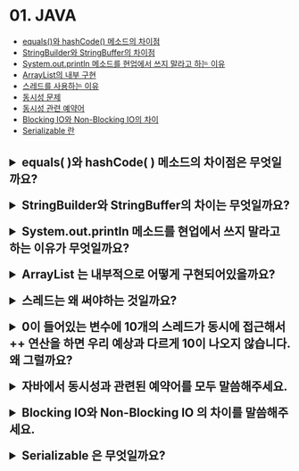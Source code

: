 # 01. JAVA

- [equals()와 hashCode() 메소드의 차이점](#equals와-hashcode-메소드의-차이점은-무엇일까요?)
- [StringBuilder와 StringBuffer의 차이점](#stringbuilder와-stringbuffer의-차이는-무엇일까요?)
- [System.out.println 메소드를 현업에서 쓰지 말라고 하는 이유](#systemoutprintln-메소드를-현업에서-쓰지-말라고-하는-이유가-무엇일까요?)
- [ArrayList의 내부 구현](#arraylist는-내부적으로-어떻게-구현되어있을까요?)
- [스레드를 사용하는 이유](#스레드는-왜-써야하는-것일까요?)
- [동시성 문제](#0이-들어있는-변수에-10개의-스레드가-동시에-접근해서--연산을-하면-우리-예상과-다르게-10이-나오지-않습니다-왜-그럴까요?)
- [동시성 관련 예약어](#자바에서-동시성과-관련된-예약어를-모두-말씀해주세요)
- [Blocking IO와 Non-Blocking IO의 차이](#blocking-io와-non-blocking-io의-차이를-말씀해주세요)
- [Serializable 란](#serializable은-무엇일까요?)

<br>

<details>
<summary style="font-size: 1.5em; font-weight: bold;">equals( )와 hashCode( ) 메소드의 차이점은 무엇일까요?</summary>

### equals( ) 메서드와 hashCode( ) 메서드
**equals 메서드**는 두 객체의 `동등성`을 비교하는 메서드이다. 즉, 두 객체가 같은 내용을 가지고 있는지를 판단한다. 기본적으로 자바의 Object 클래스에서 제공되는 equals 메서드는 객체의 메모리 주소를 비교하여 동일성을 검사한다.
하지만, 일반적으로는 이 메서드를 오버라이드하여 객체의 필드 값을 기반으로 비교하도록 구현한다.

**hashCode 메서드**는 객체의 `동일성`을 기반으로 해시 코드를 반환하는 메서드이다. 이 해시 코드는 객체를 해시 기반의 컬렉션(EX. HashMap)에서 효율적으로 저장하고 검색할 수 있도록 도와준다.
기본적으로 hashCode 메서드도 객체의 메모리 주소를 기반으로 해시 코드를 생성하지만, 오버라이드하여 객체의 필드 값을 기반으로 해시 코드를 생성할 수 있다.

### equals( ) 메서드와 hashCode( ) 메서드의 차이점
- **동등성(`equals`)**: equals( ) 메서드는 두 객체가 '동등한지' 즉, 같은 내용을 가지고 있는지를 비교한다. 기본적으로 Object 클래스의 equals( ) 메서드는 참조(메모리 주소)를 비교하지만, 이 메서드를 오버라이드하여 객체의 필드 값을 기반으로 비교할 수 있다.
- **동일성(`hashCode`)**: hashCode( ) 메서드는 객체의 '동일성'을 기준으로 해시 코드를 생성한다. 기본적으로는 객체의 메모리 주소를 기반으로 해시 코드를 반환하지만, 이 메서드도 오버라이드할 수 있어서 특정 필드 값을 기반으로 해시 코드를 정의할 수 있다. 해시 기반의 컬렉션에서 객체를 효율적으로 관리하기 위해 중요하다.

<br>

<details>
<summary style="font-size: 1.2em; font-weight: bold;">❓ 잘못 답변할 수 있는 케이스</summary>

#### "hashCode"는 객체의 메모리 주소를 리턴한다고 하는데, 그럼 우리가 "hashCode"를 오버라이드 했을 때에도 메모리 주소를 리턴할 수 있을까요? 자바에서는 개발자가 직접 메모리에 접근할 수 있나요?
> hashCode 메서드를 오버라이드할 경우 개발자가 원하는 방식으로 해시 코드를 정의할 수 있기 때문이다. 자바에서는 개발자가 직접 메모리에 접근할 수 없으므로, hashCode 메서드는 객체의 필드 값을 기반으로 해시 코드를 생성하도록 구현할 수 있다. 따라서 해시 코드는 메모리 주소와는 무관한 값이 될 수 있다.

</details>

<details>
<summary style="font-size: 1.2em; font-weight: bold;">❓ 꼬리질문</summary>

#### "hashCode"를 잘못 오버라이딩하면 "HashMap" 등 hash 콜렉션의 성능이 떨어질 수가 있는데, 어떤 케이스일 때 그럴 수 있나요?
> hashCode 메서드를 잘못 오버라이드하면 HashMap과 같은 해시 기반 컬렉션의 성능이 저하될 수 있다. 예를 들어, 두 객체가 equals 메서드로 동등하더라도 서로 다른 해시 코드를 반환하는 경우, HashMap은 이 객체들을 서로 다른 위치에 저장하게 된다. 이로 인해 HashMap의 성능이 떨어지며, 충돌이 많이 발생하여 LinkedList 형태로 저장되거나 Red-Black Tree로 변환될 수 있다.

#### "HashMap"은 내부적으로 어떻게 구현되어 있길래 빨리 값을 탐색할 수 있나요?
> HashMap은 내부적으로 배열과 LinkedList 또는 Red-Black Tree를 사용하여 구현되어 있다. 기본적으로 배열의 각 인덱스는 해시 코드에 따라 객체가 저장되는 버킷을 의미한다. 만약 해시 코드가 충돌하면, 해당 인덱스에 LinkedList가 생성되어 여러 객체가 저장된다. 충돌이 많이 발생할 경우, LinkedList가 길어지면서 성능이 저하되므로, Java 8부터는 LinkedList가 일정 길이를 넘으면 Red-Black Tree로 변환되어 성능을 개선한다.

#### 기존 "HashMap"의 시간 복잡도는 얼마이고, "hashCode"를 잘못 오버라이딩 했을 때의 시간복잡도는 얼마일까요?
> 기존 HashMap의 평균적인 검색, 삽입, 삭제 시간 복잡도는 O(1)이다. 하지만 해시 충돌이 많아져서 LinkedList가 길어지거나 Red-Black Tree로 변환될 경우, 최악의 경우 시간 복잡도는 O(n)까지 증가할 수 있다. 잘못 오버라이드된 hashCode로 인해 충돌이 많아지면, 이러한 최악의 상황이 발생할 수 있다. 따라서 hashCode 메서드를 적절히 오버라이드하는 것이 중요하다.

</details>
</details>

<br>

<details>
<summary style="font-size: 1.5em; font-weight: bold;">StringBuilder와 StringBuffer의 차이는 무엇일까요?</summary>

### StringBuilder와 StringBuffer의 차이점
StringBuilder와 StringBuffer는 Java에서 문자열을 조작하기 위한 클래스로 두 클래스는 비슷한 기능을 제공하지만, 중요한 차이점이 있다.
- **1. 동기화(Synchronization)**: 
  - `StringBuffer`: 동기화된 클래스로 여러 스레드가 동시에 접근할 때 안전하게 사용할 수 있도록 설계되었다. 그 결과, 멀티스레드 환경에서 안전하지만 성능이 저하될 수 있다.
  - `StringBuilder`: 동기화되지 않은 클래스로 멀티스레드 환경에서는 안전하지는 않지만, 단일 스레드에서 사용할 때는 더 빠르다.
- **2. 성능**: 
  - `StringBuffer`는 동기화로 인해 성능이 떨어지므로, 단일 스레드 환경에서는 `StringBuilder`가 더 빠르다.
  - `StringBuilder`는 동기화가 없기 때문에 더 빠른 성능을 제공한다.
- **3. 용도**: 
  - `StringBuffer`는 멀티스레드 환경에서 문자열을 안전하게 조작해야 할 때 사용한다.
  - `StringBuilder`는 단일 스레드 환경에서 문자열을 조작할 때 주로 사용한다.

<details>
<summary style="font-size: 1.2em; font-weight: bold;">❓ 꼬리 질문</summary>

#### 왜 동기화(Synchronized)가 걸려있으면 느린걸까요?
> 동기화가 걸리면, 특정 스레드가 공유 자원에 접근할 때 다른 스레드가 동시에 접근하지 못하도록 막는다. 이로 인해 스레드 간의 경쟁 상태(Race Condition)를 방지할 수 있지만, 다음과 같은 이유로 성능이 저하된다.
> - **대기 시간**: 한 스레드가 동기화된 블록에 들어가면 다른 스레드는 그 블록이 해제될 때까지 기다려야 한다. 이로 인해 대기 시간이 발생한다.
> - **오버헤드**: 동기화는 추가적인 오버헤드를 발생시킨다. 스레드가 동기화된 메서드에 들어오고 나갈 때마다 상태를 체크해야 하므로 성능이 저하된다.

#### 싱글 스레드로 접근한다는 가정하에선 `StringBuilder`와 `StringBuffer`의 성능이 똑같을까요?
> 아니다. 이 둘의 성능은 다르다. `StringBuilder`는 동기화가 없기 때문에 단일 스레드 환경에서 더 빠르다. 반면, `StringBuffer`는 동기화로 인해 추가적인 오버헤드가 발생하므로 성능이 떨어진다. 따라서 단일 스레드 환경에서는 `StringBuilder`가 더 효율적이다. 

</details>

<details>
<summary style="font-size: 1.2em; font-weight: bold;">❓ 함정 질문</summary>

#### `synchronized` 키워드를 달면 내부적으로 어떤 일이 벌어지는지 동작 원리에 대해 알아보자.
> `synchronized` 키워드는 메서드나 블록에 적용되어 해당 코드 영역에 대한 접근을 제어한다.
> - **모니터 락(Monitor Lock)**: `synchronized`가 적용된 메서드나 블록에 접근하려는 스레드는 먼저 해당 객체의 모니터 락을 획득해야 한다. 이 락은 객체에 대한 독점적인 접근을 보장한다.
> - **대기 및 경쟁**: 한 스레드가 락을 획득하면 다른 스레드는 그 락이 해제될 때까지 대기해야 한다. 이로 인해 여러 스레드 간의 경쟁이 발생할 수 있다.
> - **스레드 안정성**: `synchronized`를 통해 메서드가 동시에 실행되지 않도록 보장하므로, 데이터의 일관성을 유지할 수 있다. 

이러한 동작 원리 때문에 `StringBuffer`는 멀티스레드 환경에서 안전하게 사용할 수 있지만, 성능이 떨어지는 단점이 있다.

</details>
</details>

<br>

<details>
<summary style="font-size: 1.5em; font-weight: bold;">System.out.println 메소드를 현업에서 쓰지 말라고 하는 이유가 무엇일까요?</summary>

### System.out.println 메서드를 현업에서 절대 쓰지 말라고 하는 이유
- **1. 성능 문제**: 
  - `System.out.println`은 콘솔에 출력을 수행하는 메서드로, 성능이 매우 저조하다. 이 메서드는 I/O 작업이 포함되므로, 출력이 발생할 때마다 시스템이 출력을 처리하는 데 시간이 걸린다.
  - 특히 대량의 데이터를 출력할 때, 이 메서드는 병목 현상을 일으킬 수 있다.
- **2. Blocking I/O**: 
  - `System.out.println`은 블로킹 I/O를 사용한다. 즉, 출력 작업이 완료될 때까지 호출한 스레드는 대기하게 된다. 이로 인해 다른 작업이 지연될 수 있다.
- **3. 스레드 안전성**:
  - `System.out.println`은 기본적으로 동기화되지 않아서 여러 스레드가 동시에 접근할 경우 출력 결과가 섞이는 경우가 발생할 수 있다. 이는 디버깅과 로깅에 문제를 일으킬 수 있다.

<details>
<summary style="font-size: 1.2em; font-weight: bold;">❓ 꼬리 질문</summary>

#### 성능 저하의 이유
> - **I/O 작업의 비용**: 콘솔 출력은 메모리 내에서 데이터를 처리하는 것보다 훨씬 느리다. I/O 작업이 발생할 때마다 커널과의 상호작용이 필요하기 때문에 성능이 저하된다.
> - **스레드 대기**: 블로킹 I/O는 스레드가 대기 상태로 전환되게 하여 CPU 자원이 효율적으로 사용되지 못하게 한다.

#### `synchronized` 키워드는 왜 현업에서 큰 성능 저하를 일으킬 수 있을까요?
> - **모니터 락 경합**: `synchronized` 키워드는 특정 코드 블록에 대한 접근을 제어한다. 여러 스레드가 동시에 해당 블록에 접근하려고 할 경우, 락을 획득하기 위해 대기해야 하므로 성능이 저하된다.
> - **대기 시간**: 락을 획득하기 위해 대기하는 동안 스레드는 CPU를 사용하지 않으므로, 전체적인 처리 성능이 저하된다.

#### Blacking I/O는 왜 성능을 저하시킬 수 있을까요?
> - **대기 상태**: 블로킹 I/O는 작업이 완료될 때까지 스레드를 대기 상태로 전환한다. 이로 인해 다른 작업이 수행되지 못하고, 시스템의 자원이 비효율적으로 사용된다.
> - **스레드 리소스 낭비**: 대기하는 스레드가 시스템 자원을 점유하게 되므로, 다른 스레드가 CPU를 사용하기 어렵게 만든다.

#### `synchronized`와 Blocking I/O가 만나면 어떻게 성능 하락을 초래할 수 있을까요?
> - **락 대기와 블로킹**: `synchronized` 블록 내에서 블로킹 I/O 작업이 발생하면, 해당 블로킹 I/O가 완료될 때까지 락을 획득한 스레드가 대기하게 된다. 다른 스레드가 락을 획득하려고 대기하는 동안, 블로킹 I/O가 진행 중인 스레드는 CPU를 사용하지 않게 된다.
> - **CPU 사용률 저하**: 이로 인해 CPU 사용률이 낮아지고, 전체 애플리케이션의 응답성이 저하될 수 있다.

</details>

### 시뮬레이션: 스레드 동작 및 CPU 사용률
1. 스레드 1이 `synchronized` 블록에 진입하고, 블로킹 I/O 작업을 수행한다고 가정한다.
2. 스레드 1이 블로킹 I/O 작업을 수행하는 동안, 스레드 2는 `synchronized` 블록에 접근하려고 대기한다.
3. 스레드 1이 블로킹 I/O로 인해 대기 상태에 있을 때, 스레드 2는 락을 획득하지 못하므로 대기한다.
4. 이로 인해 CPU 사용률이 낮아지고, 응답 시간은 증가한다.

결과적으로, `synchronized`와 블로킹 I/O가 결합되면 시스템의 성능이 크게 저하되고, 스레드 간의 경쟁 상태와 대기 상태가 발생하여 CPU 자원이 비효율적으로 사용된다.

</details>

<br>

<details>
<summary style="font-size: 1.5em; font-weight: bold;">ArrayList 는 내부적으로 어떻게 구현되어있을까요?</summary>

### ArrayList의 내부 구현
ArrayList는 Java의 List 인터페이스를 구현한 클래스 중 하나로, 내부적으로 동적 배열을 사용하여 요소를 저장한다.

- **1. 배열 기반**:
  - ArrayList는 객체를 저장하기 위해 배열을 사용한다. 초기에는 일정 크기의 배열을 생성하고, 요소가 추가될 때 이 배열에 저장한다.
- **2. 크기 조정**: 
  - 배열의 크기가 꽉 차면, ArrayList는 새로운 배열을 생성하고 기존 배열의 내용을 새로운 배열로 복사한다. 일반적으로 새로운 배열의 크기는 기존 배열의 1.2배로 설정된다.
  - 이 방법을 통해 ArrayList는 가변적인 크기를 지원하며, 배열의 크기가 동적으로 조정된다.
- **3. 성능**:
  - 요소를 추가할 때 배열이 꽉 차면 복사가 필요하므로, 이 과정에서 O(n)의 시간 복잡도가 발생한다.
  - 그러나 평균적으로 요소를 추가하는 데 O(1)의 성능을 가진다.
- **4. 기본 크기**:
  - ArrayList는 기본 생성자를 사용하여 생성할 경우, 초기 크기로 10개의 요소를 저장할 수 있는 배열을 만든다.
  - 만약, 생성 시 특정 크기를 지정하면 해당 크기로 초기 배열이 생성된다.

<details>
<summary style="font-size: 1.2em; font-weight: bold;">❓ 꼬리 질문</summary>

#### 배열로 구현되어 있다면 분명 크기가 꽉 차면 일반 배열처럼 예외가 발생할탠데 ArrayList는 어떻게 무한히 데이터를 받을 수 있을까요?
> 배열이 꽉 차면 예외가 발생하는 것이 아니라, ArrayList가 새로운 배열을 생성하고 기존 데이터를 복사하여 크기를 조정한다. 따라서 사용자는 ArrayList의 크기 제한을 걱정할 필요가 없다.

</details>

<details>
<summary style="font-size: 1.2em; font-weight: bold;">🔍 IDE를 이용한 내부 구현</summary>

Java의 ArrayList 클래스는 `java.util` 패키지에 포함되어 있으며, 해당 클래스의 소스 코드를 IDE에서 확인할 수 있다. 소스 코드를 통해 실제 배열 사용 및 크기 조정 로직을 직접 확인할 수 있다.
예를 들어, Java 8 기준의 ArrayList 내부 구현의 일부는 다음과 같다.

```java
public class ArrayList<E> extends AbstractList<E> implements List<E>, RandomAccess, Cloneable, Serializable {
    private Object[] elementData; // 저장할 배열
    private int size; // 현재 저장된 요소의 개수

    public ArrayList() {
        this.elementData = new Object[10]; // 초기 크기 10
    }

    public boolean add(E e) {
        ensureCapacity(); // 크기 조정 메서드 호출
        elementData[size++] = e; // 요소 추가
        return true;
    }

    private void ensureCapacity() {
        if (size == elementData.length) {
            int newCapacity = size + (size >> 1); // 1.5배 증가
            elementData = Arrays.copyOf(elementData, newCapacity);
        }
    }
}
```

</details>
</details>

<br>

<details>
<summary style="font-size: 1.5em; font-weight: bold;">스레드는 왜 써야하는 것일까요?</summary>

### 스레드를 사용하는 이유
스레드는 여러 작업을 동시에 수행할 수 있게 해주는 경량 프로세스이다. 스레드를 사용하는 주요 이유는 다음과 같다.

- **1. 동시성**: 
  - 스레드를 사용하면 여러 작업을 동시에 처리할 수 있다.
  - 예를 들어, 사용자 인터페이스를 유지하면서 백그라운드에서 데이터 처리 작업을 수행할 수 있다.
- **2. 자원 효율성**:
  - 스레드는 프로세스보다 메모리 자원을 덜 소모한다. 여러 스레드는 같은 프로세스의 메모리 공간을 공유하므로, 메모리 사용이 효율적이다.
- **3. 응답성 향상**:
  - 스레드를 사용하여 응답성을 높일 수 있다.
  - 예를 들어, 웹 서버는 여러 클라이언트 요청을 동시에 처리하여 사용자 경험을 개선할 수 있다.

<details>
<summary style="font-size: 1.2em; font-weight: bold;">❓ 꼬리 질문</summary>

#### 스레드를 사용하면 동시에 여러 일을 처리할 수 있으니 한 1만 개 정도 띄우면 좋지 않을까요?
> 이론적으로는 좋지만, 실제로는 그렇지 않다. 스레드를 너무 많이 생성하면 다음과 같은 문제점이 발생한다.
> - **1. 자원 소모**: 각 스레드는 스택 메모리와 같은 자원을 소모하므로, 너무 많은 스레드를 생성하면 메모리 부족 문제가 발생할 수 있다.
> - **2. 성능 저하**: 스레드가 많아지면, CPU가 여러 스레드 간의 작업을 전환해야 하므로 성능이 저하된다. 이 과정에서 발생하는 비용은 `컨텍스트 스위칭`으로 인해 발생한다.

#### 스레드를 사용하는 데에 어떤 비용이 들까요?
> - **1. 메모리**: 
>   - 각 스레드는 스택 메모리를 포함하여 고유의 메모리 공간을 할당받는다. 
>   - 이 메모리 양은 JVM의 설정에 따라 다르지만, 일반적으로 1MB에서 2MB 정도이다. 따라서 1만 개의 스레드를 생성한다면, 최소 10GB에서 20GB의 메모리가 필요할 수 있다.
> - **2. 컨텍스트 스위칭**:
>   - 스레드 간에 작업을 전환할 때 발생하는 비용이다. 컨텍스트 스위칭은 CPU가 현재 실행 중인 스레드의 상태 정보를 저장하고, 다음 스레드의 상태 정보를 로드하는 과정이다. 
>   - 이는 CPU 사이클 단위로 비용이 발생하며, 일반적으로 10~100 마이크로초(μs)정도 소요된다. CPU가 1초 동안 1억 사이클을 처리할 수 있는 경우, 컨텍스트 스위칭은 상대적으로 큰 비용이 될 수 있다.

#### 컨텍스트 스위칭은 비용이 얼마나 들까요?
> 컨텍스트 스위칭의 비용은 CPU 아키텍처와 운영체제에 따라 다르지만, 일반적으로 10μs에서 100μs 정도 소요된다. 이를 CPU 사이클로 환산하면 다음과 같다.
> - 1초는 1,000,000 μs이므로, 1초 동안 1억 사이클을 처리하는 CPU에서 10μs의 컨텍스트 스위칭은 약 1,000 사이클의 비용이 된다.
> - 반면, 100μs의 경우 약 10,000 사이클의 비용이 발생할 수 있다.

이러한 비용은 스레드 수가 많아질수록 더 심각해지며, 결과적으로 시스템 성능을 저하시킬 수 있다.

</details>
</details>

<br>

<details>
<summary style="font-size: 1.5em; font-weight: bold;">0이 들어있는 변수에 10개의 스레드가 동시에 접근해서 ++ 연산을 하면 우리 예상과 다르게 10이 나오지 않습니다. 왜 그럴까요?</summary>

### 동시성 문제의 원인
0이 들어있는 변수에 10개의 스레드가 동시에 접근하여 ++ 연산을 수행할 때, 예상과 다르게 10이 나오지 않는 이유는 `경쟁 조건(Race Condition)` 때문이다.

<details>
<summary style="font-size: 1.2em; font-weight: bold;">❓ 꼬리 질문</summary>

#### ++ 연산은 구체적으로 어떤 행위들로 이루어져 있을까요?
10개의 스레드가 동시에 같은 변수에 접근하여 ++ 연산을 수행할 때, 각 세르데는 다음과 같은 세 단계를 거친다:

> 1. 메모리에서 해당 값을 가져온다.
> 2. 해당 값에 1을 더한다.
> 3. 메모리에 더한 값을 덮어씌운다.

이 과정에서 스레드들이 동시에 실행되기 때문에, 한 스레드가 값을 가져온 상태에서 다른 스레드가 값을 수정할 수 있다.
예를 들어, 스레드 A와 스레드 B가 동시에 0을 읽어온 뒤 각각 1을 더해서 다시 메모리에 저장하게 되면, 최종적으로 두 스레드 모두 1을 저장하게 된다. 이런 식으로 여러 스레드가 동시에 접근하면, 최종 결과가 예상한 10이 아니라 더 적은 값이 될 수 있다.

</details>

<details>
<summary style="font-size: 1.2em; font-weight: bold;">❓ 꼬리 질문</summary>

#### 이 문제를 해결하려면 어떻게 해야 할까요?
> 이 문제를 해결하는 방법은 동기화(Synchronization)이다. Java에서는 synchronized 키워드를 사용하여 특정 코드 블록이나 메서드에 대한 접근을 제한할 수 있다. 이를 통해 한 스레드가 해당 메서드를 실행하는 동안 다른 스레드는 대기하게 되어, 각 스레드가 순차적으로 ++ 연산을 수행하게 된다.

예를 들어, 다음과 같은 방식으로 increment( ) 메서드를 동기화할 수 있다: 
```java
public synchronized void increment() {
    count++;
}
```
이렇게 함으로써, 멀티 스레드 환경에서도 예상한 대로 결과가 나오게 할 수 있다.

</details>
</details>

<br>

<details>
<summary style="font-size: 1.5em; font-weight: bold;">자바에서 동시성과 관련된 예약어를 모두 말씀해주세요.</summary>

</details>

<br>

<details>
<summary style="font-size: 1.5em; font-weight: bold;">Blocking IO와 Non-Blocking IO 의 차이를 말씀해주세요.</summary>

</details>

<br>

<details>
<summary style="font-size: 1.5em; font-weight: bold;">Serializable 은 무엇일까요?</summary>

</details>
